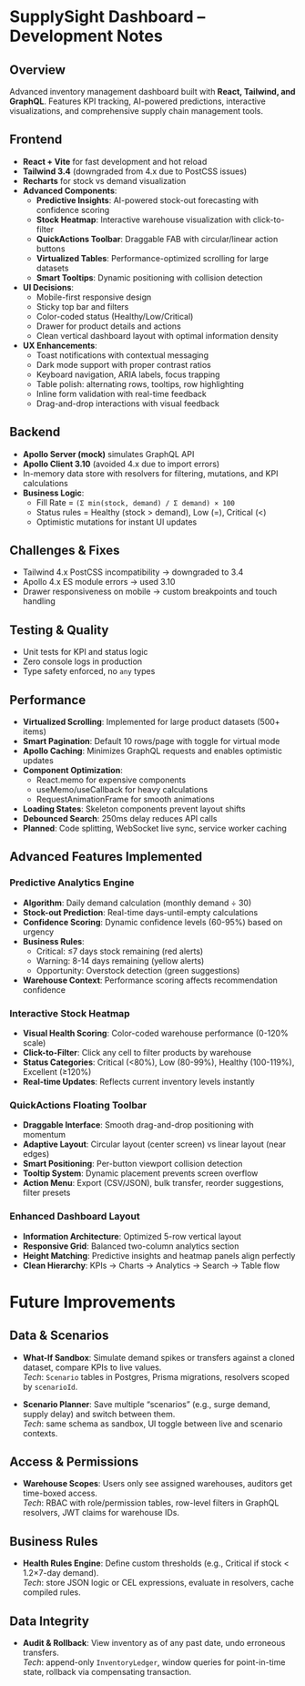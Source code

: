 
# SupplySight Dashboard – Development Notes

## Overview
Advanced inventory management dashboard built with **React, Tailwind, and GraphQL**. Features KPI tracking, AI-powered predictions, interactive visualizations, and comprehensive supply chain management tools.

## Frontend
- **React + Vite** for fast development and hot reload  
- **Tailwind 3.4** (downgraded from 4.x due to PostCSS issues)  
- **Recharts** for stock vs demand visualization  
- **Advanced Components**:
  - **Predictive Insights**: AI-powered stock-out forecasting with confidence scoring
  - **Stock Heatmap**: Interactive warehouse visualization with click-to-filter
  - **QuickActions Toolbar**: Draggable FAB with circular/linear action buttons
  - **Virtualized Tables**: Performance-optimized scrolling for large datasets
  - **Smart Tooltips**: Dynamic positioning with collision detection
- **UI Decisions**:  
  - Mobile-first responsive design  
  - Sticky top bar and filters  
  - Color-coded status (Healthy/Low/Critical)  
  - Drawer for product details and actions  
  - Clean vertical dashboard layout with optimal information density
- **UX Enhancements**:  
  - Toast notifications with contextual messaging
  - Dark mode support with proper contrast ratios
  - Keyboard navigation, ARIA labels, focus trapping  
  - Table polish: alternating rows, tooltips, row highlighting  
  - Inline form validation with real-time feedback
  - Drag-and-drop interactions with visual feedback

## Backend
- **Apollo Server (mock)** simulates GraphQL API  
- **Apollo Client 3.10** (avoided 4.x due to import errors)  
- In-memory data store with resolvers for filtering, mutations, and KPI calculations  
- **Business Logic**:  
  - Fill Rate = `(Σ min(stock, demand) / Σ demand) × 100`  
  - Status rules = Healthy (stock > demand), Low (=), Critical (<)  
  - Optimistic mutations for instant UI updates  

## Challenges & Fixes
- Tailwind 4.x PostCSS incompatibility → downgraded to 3.4  
- Apollo 4.x ES module errors → used 3.10  
- Drawer responsiveness on mobile → custom breakpoints and touch handling  

## Testing & Quality
- Unit tests for KPI and status logic  
- Zero console logs in production  
- Type safety enforced, no `any` types  

## Performance
- **Virtualized Scrolling**: Implemented for large product datasets (500+ items)
- **Smart Pagination**: Default 10 rows/page with toggle for virtual mode
- **Apollo Caching**: Minimizes GraphQL requests and enables optimistic updates
- **Component Optimization**: 
  - React.memo for expensive components
  - useMemo/useCallback for heavy calculations
  - RequestAnimationFrame for smooth animations
- **Loading States**: Skeleton components prevent layout shifts
- **Debounced Search**: 250ms delay reduces API calls
- **Planned**: Code splitting, WebSocket live sync, service worker caching

## Advanced Features Implemented

### Predictive Analytics Engine
- **Algorithm**: Daily demand calculation (monthly demand ÷ 30)
- **Stock-out Prediction**: Real-time days-until-empty calculations
- **Confidence Scoring**: Dynamic confidence levels (60-95%) based on urgency
- **Business Rules**:
  - Critical: ≤7 days stock remaining (red alerts)
  - Warning: 8-14 days remaining (yellow alerts)  
  - Opportunity: Overstock detection (green suggestions)
- **Warehouse Context**: Performance scoring affects recommendation confidence

### Interactive Stock Heatmap
- **Visual Health Scoring**: Color-coded warehouse performance (0-120% scale)
- **Click-to-Filter**: Click any cell to filter products by warehouse
- **Status Categories**: Critical (<80%), Low (80-99%), Healthy (100-119%), Excellent (≥120%)
- **Real-time Updates**: Reflects current inventory levels instantly

### QuickActions Floating Toolbar
- **Draggable Interface**: Smooth drag-and-drop positioning with momentum
- **Adaptive Layout**: Circular layout (center screen) vs linear layout (near edges)
- **Smart Positioning**: Per-button viewport collision detection
- **Tooltip System**: Dynamic placement prevents screen overflow
- **Action Menu**: Export (CSV/JSON), bulk transfer, reorder suggestions, filter presets

### Enhanced Dashboard Layout
- **Information Architecture**: Optimized 5-row vertical layout
- **Responsive Grid**: Balanced two-column analytics section
- **Height Matching**: Predictive insights and heatmap panels align perfectly
- **Clean Hierarchy**: KPIs → Charts → Analytics → Search → Table flow

# Future Improvements

## Data & Scenarios
- **What-If Sandbox**: Simulate demand spikes or transfers against a cloned dataset, compare KPIs to live values.  
  *Tech*: `Scenario` tables in Postgres, Prisma migrations, resolvers scoped by `scenarioId`.

- **Scenario Planner**: Save multiple “scenarios” (e.g., surge demand, supply delay) and switch between them.  
  *Tech*: same schema as sandbox, UI toggle between live and scenario contexts.

## Access & Permissions
- **Warehouse Scopes**: Users only see assigned warehouses, auditors get time-boxed access.  
  *Tech*: RBAC with role/permission tables, row-level filters in GraphQL resolvers, JWT claims for warehouse IDs.

## Business Rules
- **Health Rules Engine**: Define custom thresholds (e.g., Critical if stock < 1.2×7-day demand).  
  *Tech*: store JSON logic or CEL expressions, evaluate in resolvers, cache compiled rules.

## Data Integrity
- **Audit & Rollback**: View inventory as of any past date, undo erroneous transfers.  
  *Tech*: append-only `InventoryLedger`, window queries for point-in-time state, rollback via compensating transaction.
